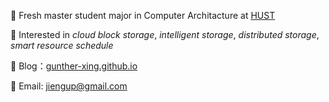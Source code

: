 🏫 Fresh master student major in Computer Architacture at [HUST](https://www.hust.edu.cn)

🤔 Interested in *cloud block storage*, *intelligent storage*, *distributed storage*, *smart resource schedule*

📑 Blog：[gunther-xing.github.io](http://gunther-xing.github.io)

📮 Email: [jiengup@gmail.com](mailto:jiengup@gmail.com)
